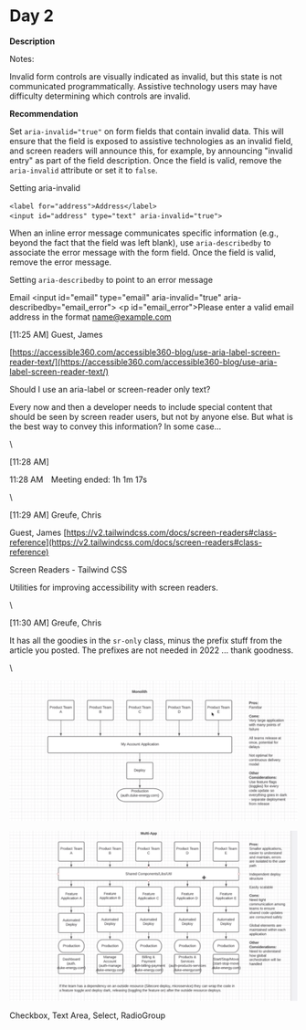 # Day 2

**Description**

Notes:

Invalid form controls are visually indicated as invalid, but this state is not communicated programmatically. Assistive technology users may have difficulty determining which controls are invalid.

**Recommendation**

Set `aria-invalid="true"` on form fields that contain invalid data. This will ensure that the field is exposed to assistive technologies as an invalid field, and screen readers will announce this, for example, by announcing "invalid entry" as part of the field description. Once the field is valid, remove the `aria-invalid` attribute or set it to `false`.

Setting aria-invalid

`<label for="address">Address</label>`\
`<input id="address" type="text" aria-invalid="true">`

When an inline error message communicates specific information (e.g., beyond the fact that the field was left blank), use `aria-describedby` to associate the error message with the form field. Once the field is valid, remove the error message.

Setting `aria-describedby` to point to an error message

Email \<input id="email" type="email" aria-invalid="true" aria-describedby="email\_error"> \<p id="email\_error">Please enter a valid email address in the format name@example.com



\[11:25 AM] Guest, James

[https://accessible360.com/accessible360-blog/use-aria-label-screen-reader-text/](https://accessible360.com/accessible360-blog/use-aria-label-screen-reader-text/)

Should I use an aria-label or screen-reader only text?

Every now and then a developer needs to include special content that should be seen by screen reader users, but not by anyone else. But what is the best way to convey this information? In some case...

\


\[11:28 AM]

11:28 AM Meeting ended: 1h 1m 17s

\


\[11:29 AM] Greufe, Chris

Guest, James [https://v2.tailwindcss.com/docs/screen-readers#class-reference](https://v2.tailwindcss.com/docs/screen-readers#class-reference)

Screen Readers - Tailwind CSS

Utilities for improving accessibility with screen readers.

\


\[11:30 AM] Greufe, Chris

It has all the goodies in the `sr-only` class, minus the prefix stuff from the article you posted. The prefixes are not needed in 2022 ... thank goodness.

\






![](<../../../.gitbook/assets/image (1).png>)

![](../../../.gitbook/assets/E15F807D-C137-45F5-8C32-FCC94B77A110.png)





Checkbox, Text Area, Select, RadioGroup&#x20;
